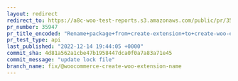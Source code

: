 ```yaml
---
layout: redirect
redirect_to: https://a8c-woo-test-reports.s3.amazonaws.com/public/pr/35947/api/index.html
pr_number: 35947
pr_title_encoded: "Rename+package+from+create-extension+to+create-woo-extension"
pr_test_type: api
last_published: "2022-12-14 19:44:05 +0000"
commit_sha: 4d81a562a1cbe47b1958447dca0f0a7a83a71e45
commit_message: "update lock file"
branch_name: fix/@woocommerce-create-woo-extension-name
---
```


